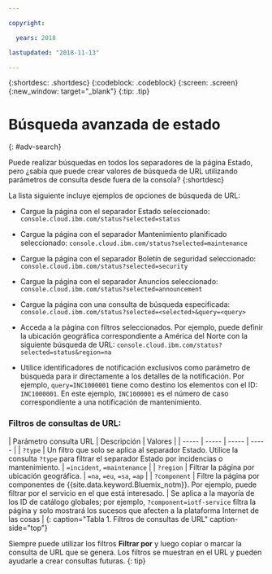 ```yaml
---

copyright:

  years: 2018

lastupdated: "2018-11-13"

---
```


{:shortdesc: .shortdesc}
{:codeblock: .codeblock}
{:screen: .screen}
{:new_window: target="_blank"}
{:tip: .tip}

# Búsqueda avanzada de estado
{: #adv-search}

Puede realizar búsquedas en todos los separadores de la página Estado, pero ¿sabía que puede crear valores de búsqueda de URL utilizando parámetros de consulta desde fuera de la consola?
{:shortdesc}

La lista siguiente incluye ejemplos de opciones de búsqueda de URL:

* Cargue la página con el separador Estado seleccionado: `console.cloud.ibm.com/status?selected=status `
* Cargue la página con el separador Mantenimiento planificado seleccionado: `console.cloud.ibm.com/status?selected=maintenance`
* Cargue la página con el separador Boletín de seguridad seleccionado: `console.cloud.ibm.com/status?selected=security`
* Cargue la página con el separador Anuncios seleccionado: `console.cloud.ibm.com/status?selected=announcement`
* Cargue la página con una consulta de búsqueda especificada: `console.cloud.ibm.com/status?selected=<selected>&query=<query>`
* Acceda a la página con filtros seleccionados. Por ejemplo, puede definir la ubicación geográfica correspondiente a América del Norte con la siguiente búsqueda de URL: `console.cloud.ibm.com/status?selected=status&region=na`

* Utilice identificadores de notificación exclusivos como parámetro de búsqueda para ir directamente a los detalles de la notificación.  Por ejemplo, `query=INC1000001` tiene como destino los elementos con el ID: `INC1000001`. En este ejemplo, `INC1000001` es el número de caso correspondiente a una notificación de mantenimiento.

### Filtros de consultas de URL:

| Parámetro consulta URL | Descripción | Valores |
| ----- | ----- | ----- | ----- |
| `?type` | Un filtro que solo se aplica al separador Estado. Utilice la consulta `?type` para filtrar el separador Estado por incidencias o mantenimiento. | `=incident`, `=maintenance` |
| `?region` | Filtrar la página por ubicación geográfica.  | `=na`, `=eu`, `=sa`, `=ap` |
| `?component` | Filtre la página por componentes de {{site.data.keyword.Bluemix_notm}}. Por ejemplo, puede filtrar por el servicio en el que está interesado. | Se aplica a la mayoría de los ID de catálogo globales; por ejemplo, `?component=iotf-service`
filtra la página y solo mostrará los sucesos que afecten a la plataforma Internet de las cosas  |
{: caption="Tabla 1. Filtros de consultas de URL" caption-side="top"}

Siempre puede utilizar los filtros **Filtrar por** y luego copiar o marcar la consulta de URL que se genera. Los filtros se muestran en el URL y pueden ayudarle a crear consultas futuras.
{: tip}
